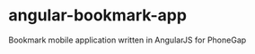 angular-bookmark-app
====================

Bookmark mobile application written in AngularJS for PhoneGap
